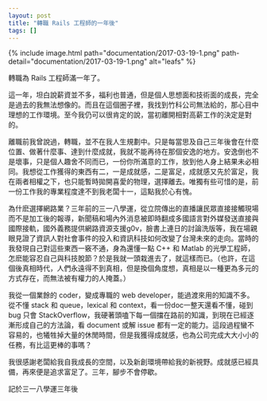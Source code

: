 ```yaml
---
layout: post
title: "轉職 Rails 工程師的一年後"
tags: []
---
```


{% include image.html path="documentation/2017-03-19-1.png"
                      path-detail="documentation/2017-03-19-1.png"
                      alt="leafs" %}

轉職為 Rails 工程師滿一年了。

這一年，坦白說薪資並不多，福利也普通，但是個人思想面和技術面的成長，完全是過去的我無法想像的。而且在這個圈子裡，我找到竹科公司無法給的，那心目中理想的工作環境。至今我仍可以很肯定的說，當初離開相對高薪工作的決定是對的。

<!--more-->

離職前我曾說過，轉職，並不在我人生規劃中。只是每當思及自己三年後會在什麼位置、做著什麼事、達到什麼成就，我就不能再待在那個安逸的地方。安逸倒也不是壞事，只是個人趣舍不同而已，一份你所滿意的工作，放到他人身上結果未必相同。我想從工作獲得的東西有二，一是成就感，二是富足，成就感又先於富足，我在兩者相權之下，也只能暫時拋開喜愛的物理，選擇離去。唯獨有些可惜的是，前一份工作我的專業程度達不到我老闆十一，這點我於心有愧。

為什麽選擇網路業？三年前的三一八學運，從立院傳出的直播讓民眾直接接觸現場而不是加工後的報導，新聞稿和場內外消息被即時翻成多國語言對外媒發送直接與國際接軌，國外義務提供網路資源支援g0v，臉書上連日的討論洗版等，我在場親眼見證了資訊人對社會事件的投入和資訊科技如何改變了台灣未來的走向。當時的我發現自己對這些東西一竅不通，身為還懂一點 C++ 和 Matlab 的光學工程師，怎麽能容忍自己與科技脫節？於是我就一頭栽進去了，就這樣而已。（也許，在這個後真相時代，人們永遠得不到真相，但是換個角度想，真相是以一種更為多元的方式存在，而無法被有權力的人掩蓋。）

我從一個業餘的 coder，變成專職的 web developer，能過渡來用的知識不多。從不懂 stack 和 queue，lexical 和 context，看一份doc一整天還看不懂，碰到 bug 只會 StackOverflow，我硬著頭嗑下每一個擋在路前的知識，到現在已經逐漸形成自己的方法論，看 document 或解 issue 都有一定的能力。這段過程蠻不容易的，也犧牲掉大量的休閒時間，但是我獲得成就感，也為公司完成大大小小的任務，有比這更棒的事嗎？

我很感謝老闆給我自我成長的空間，以及新創環境帶給我的新視野。成就感已經具備，再來便是追求富足了。三年，腳步不會停歇。

記於三一八學運三年後
